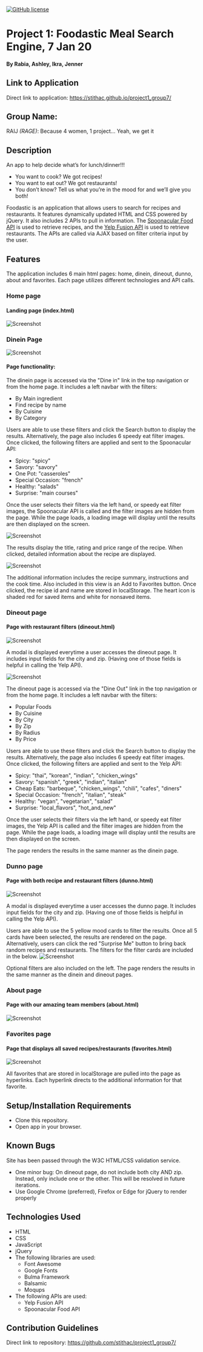 [![GitHub license](https://img.shields.io/github/license/Naereen/StrapDown.js.svg)](https://www.mit.edu/~amini/LICENSE.md)

# Project 1: Foodastic Meal Search Engine, 7 Jan 20
#### By Rabia, Ashley, Ikra, Jenner

## Link to Application
Direct link to application: https://stithac.github.io/project1_group7/

## Group Name:
RAIJ _(RAGE)_: Because 4 women, 1 project... Yeah, we get it

## Description
An app to help decide what’s for lunch/dinner!!!

- You want to cook? We got recipes!
- You want to eat out? We got restaurants!
- You don’t know? Tell us what you’re in the mood for and we’ll give you both!

Foodastic is an application that allows users to search for recipes and restaurants. It features dynamically updated HTML and CSS powered by jQuery.  It also includes 2 APIs to pull in information.  The [Spoonacular Food API](https://spoonacular.com/food-api) is used to retrieve recipes, and the [Yelp Fusion API](https://www.yelp.com/fusion) is used to retrieve restaurants.  The APIs are called via AJAX based on filter criteria input by the user.

## Features
The application includes 6 main html pages: home, dinein, dineout, dunno, about and favorites.  Each page utilizes different technologies and API calls.

### Home page
#### Landing page (index.html)
![Screenshot](/assets/img/screenshot-home.PNG?raw=true)

### Dinein Page
![Screenshot](/assets/img/screenshot-dinein.PNG?raw=true)

#### Page functionality:
The dinein page is accessed via the "Dine in" link in the top navigation or from the home page.  It includes a left navbar with the filters:

- By Main ingredient
- Find recipe by name
- By Cuisine
- By Category

Users are able to use these filters and click the Search button to display the results.  Alternatively, the page also includes 6 speedy eat filter images.  Once clicked, the following filters are applied and sent to the Spoonacular API:

- Spicy: "spicy"
- Savory: "savory"
- One Pot: "casseroles"
- Special Occasion: "french"
- Healthy: "salads"
- Surprise: "main courses"

Once the user selects their filters via the left hand, or speedy eat filter images, the Spoonacular API is called and the filter images are hidden from the page.  While the page loads, a loading image will display until the results are then displayed on the screen.

![Screenshot](/assets/img/screenshot-dinein-results.PNG?raw=true)

The results display the title, rating and price range of the recipe.  When clicked, detailed information about the recipe are displayed.

![Screenshot](/assets/img/screenshot-dinein-results2.PNG?raw=true)

The additional information includes the recipe summary, instructions and the cook time.  Also included in this view is an Add to Favorites button. Once clicked, the recipe id and name are stored in localStorage.  The heart icon is shaded red for saved items and white for nonsaved items.

### Dineout page
#### Page with restaurant filters (dineout.html)
![Screenshot](/assets/img/screenshot-dineout.PNG?raw=true)

A modal is displayed everytime a user accesses the dineout page.  It includes input fields for the city and zip.  (Having one of those fields is helpful in calling the Yelp API).

![Screenshot](/assets/img/screenshot-modal.PNG?raw=true)

The dineout page is accessed via the "Dine Out" link in the top navigation or from the home page.  It includes a left navbar with the filters:

- Popular Foods
- By Cuisine
- By City
- By Zip
- By Radius
- By Price

Users are able to use these filters and click the Search button to display the results.  Alternatively, the page also includes 6 speedy eat filter images.  Once clicked, the following filters are applied and sent to the Yelp API:

- Spicy: "thai", "korean", "indian", "chicken_wings"
- Savory: "spanish", "greek", "indian", "italian"
- Cheap Eats: "barbeque", "chicken_wings", "chili", "cafes", "diners"
- Special Occasion: "french", "italian", "steak"
- Healthy: "vegan", "vegetarian", "salad"
- Surprise: "local_flavors", "hot_and_new"

Once the user selects their filters via the left hand, or speedy eat filter images, the Yelp API is called and the filter images are hidden from the page.  While the page loads, a loading image will display until the results are then displayed on the screen.

The page renders the results in the same manner as the dinein page.

### Dunno page
#### Page with both recipe and restaurant filters (dunno.html)
![Screenshot](/assets/img/screenshot-dunno.PNG?raw=true)

A modal is displayed everytime a user accesses the dunno page.  It includes input fields for the city and zip.  (Having one of those fields is helpful in calling the Yelp API).

Users are able to use the 5 yellow mood cards to filter the results.  Once all 5 cards have been selected, the results are rendered on the page.  Alternatively, users can click the red "Surprise Me" button to bring back random recipes and restaurants.  The filters for the filter cards are included in the below.
![Screenshot](/assets/img/screenshot-dunno-analyzer.png?raw=true)

Optional filters are also included on the left.  The page renders the results in the same manner as the dinein and dineout pages.

### About page
#### Page with our amazing team members (about.html)
![Screenshot](/assets/img/screenshot-about.PNG?raw=true)

### Favorites page
#### Page that displays all saved recipes/restaurants (favorites.html)
![Screenshot](/assets/img/screenshot-favorites.PNG?raw=true)

All favorites that are stored in localStorage are pulled into the page as hyperlinks.  Each hyperlink directs to the additional information for that favorite.

## Setup/Installation Requirements
* Clone this repository.
* Open app in your browser.

## Known Bugs
Site has been passed through the W3C HTML/CSS validation service.
* One minor bug: On dineout page, do not include both city AND zip. Instead, only include one or the other.  This will be resolved in future iterations.
* Use Google Chrome (preferred), Firefox or Edge for jQuery to render properly

## Technologies Used
* HTML
* CSS
* JavaScript
* jQuery
* The following libraries are used:
    * Font Awesome
    * Google Fonts
    * Bulma Framework
    * Balsamic
    * Moqups
* The following APIs are used:
    * Yelp Fusion API
    * Spoonacular Food API

## Contribution Guidelines
Direct link to repository: https://github.com/stithac/project1_group7/
